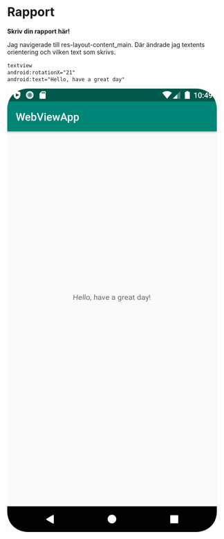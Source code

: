 
# Rapport

**Skriv din rapport här!**



Jag navigerade till res-layout-content_main. Där ändrade jag textents orientering och vilken text som skrivs.

```
textview
android:rotationX="21"
android:text="Hello, have a great day"
```

![](Hellohaveagreatday.png)